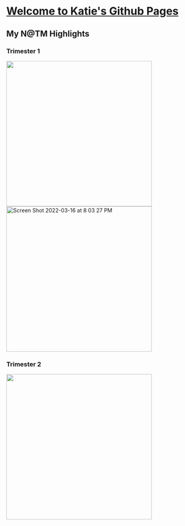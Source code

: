 # [Welcome to Katie's Github Pages](https://katiehickman.github.io/)

## My N@TM Highlights
### Trimester 1

<img width="382" src="https://user-images.githubusercontent.com/89223621/158728311-0a347aae-3038-4119-896e-b7fe07cc0879.jpeg">

<img width="382" alt="Screen Shot 2022-03-16 at 8 03 27 PM" src="https://user-images.githubusercontent.com/89223621/158728320-629f4441-ad4f-41e0-8225-a178bd4e9832.png">

### Trimester 2
<img width="382" src="https://user-images.githubusercontent.com/89223621/158728599-f189beb3-5e30-4a24-80f7-963af4ff4e1f.jpeg">
